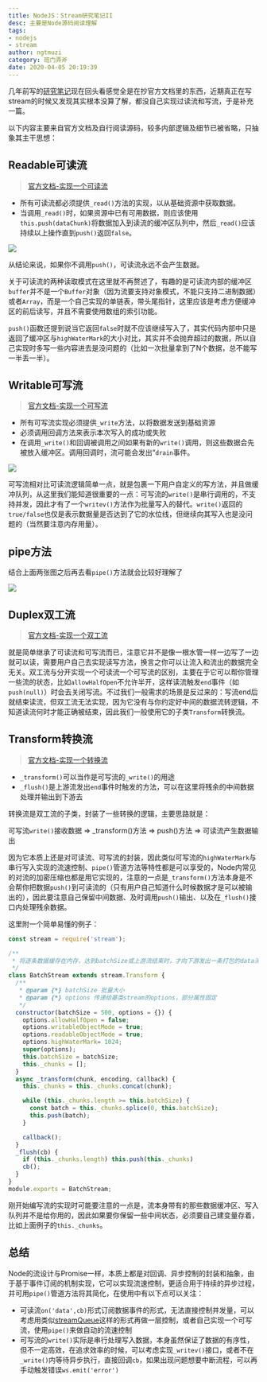 ```yaml
---
title: NodeJS：Stream研究笔记II
desc: 主要是Node源码阅读理解
tags: 
- nodejs
- stream  
author: ngtmuzi
category: 班门弄斧
date: 2020-04-05 20:19:39
---
```

几年前写的[研究笔记](/NodeJS：Stream研究笔记)现在回头看感觉全是在抄官方文档里的东西，近期真正在写stream的时候又发现其实根本没算了解，都没自己实现过读流和写流，于是补充一篇。

以下内容主要来自官方文档及自行阅读源码，较多内部逻辑及细节已被省略，只抽象其主干思想：

## Readable可读流

> [官方文档-实现一个可读流](https://nodejs.org/dist/latest-v12.x/docs/api/stream.html#stream_implementing_a_readable_stream)

* 所有可读流都必须提供`_read()`方法的实现，以从基础资源中获取数据。
* 当调用`_read()`时，如果资源中已有可用数据，则应该使用`this.push(dataChunk)`将数据加入到读流的缓冲区队列中，然后`_read()`应该持续以上操作直到`push()`返回`false`。

![](/img/streamII-1.png)

从结论来说，如果你不调用`push()`，可读流永远不会产生数据。

关于可读流的两种读取模式在这里就不再赘述了，有趣的是可读流内部的缓冲区`buffer`并不是一个`Buffer`对象（因为流要支持对象模式，不能只支持二进制数据）或者`Array`，而是一个自己实现的单链表，带头尾指针，这里应该是考虑方便缓冲区的前后读写，并且不需要使用数组的索引功能。

`push()`函数还提到说当它返回`false`时就不应该继续写入了，其实代码内部中只是返回了缓冲区与`highWaterMark`的大小对比，其实并不会抛弃超过的数据，所以自己实现时多写一些内容进去是没问题的（比如一次批量拿到了N个数据，总不能写一半丢一半）。

## Writable可写流

> [官方文档-实现一个可写流](https://nodejs.org/dist/latest-v12.x/docs/api/stream.html#stream_implementing_a_writable_stream)

* 所有可写流实现必须提供`_write`方法，以将数据发送到基础资源
* 必须调用回调方法来表示本次写入的成功或失败
* 在调用`_write()`和回调被调用之间如果有新的`write()`调用，则这些数据会先被放入缓冲区。调用回调时，流可能会发出“`drain`事件。

![](/img/streamII-2.png)

可写流相对比可读流逻辑简单一点，就是包裹一下用户自定义的写方法，并且做缓冲队列，从这里我们能知道很重要的一点：可写流的`write()`是串行调用的，不支持并发，因此才有了一个`writev()`方法作为批量写入的替代。`write()`返回的`true/false`也仅是表示数据量是否达到了它的水位线，但继续向其写入也是没问题的（当然要注意内存用量）。

## pipe方法

结合上面两张图之后再去看`pipe()`方法就会比较好理解了

![](/img/streamII-3.png)

## Duplex双工流

> [官方文档-实现一个双工流](https://nodejs.org/dist/latest-v12.x/docs/api/stream.html#stream_implementing_a_duplex_stream)

就是简单继承了可读流和可写流而已，注意它并不是像一根水管一样一边写了一边就可以读，需要用户自己去实现读写方法，换言之你可以让流入和流出的数据完全无关。双工流与分开实现一个可读流一个可写流的区别，主要在于它可以帮你管理一些流的状态，比如`allowHalfOpen`不允许半开，这样读流触发`end`事件（如`push(null)`）时会去关闭写流。不过我们一般需求的场景是反过来的：写流end后就结束读流，但双工流无法实现，因为它没有与你约定好中间的数据流转逻辑，不知道读流何时才能正确被结束，因此我们一般使用它的子类`Transform`转换流。

## Transform转换流

> [官方文档-实现一个转换流](https://nodejs.org/dist/latest-v12.x/docs/api/stream.html#stream_implementing_a_transform_stream)

* `_transform()`可以当作是可写流的`_write()`的用途
* `_flush()`是上游流发出`end`事件时触发的方法，可以在这里将残余的中间数据处理并输出到下游去

转换流是双工流的子类，封装了一些转换的逻辑，主要思路就是：

可写流`write()`接收数据 => _transform()方法 => push()方法 => 可读流产生数据输出

因为它本质上还是对可读流、可写流的封装，因此类似可写流的`highWaterMark`与串行写入实现的流速控制、`pipe()`管道方法等特性都是可以享受的，Node内常见的对流的加密压缩也都是用它实现的，注意的一点是`_transform()`方法本身是不会帮你把数据`push()`到可读流的（只有用户自己知道什么时候数据才是可以被输出的），因此要注意自己保留中间数据、及时调用`push()`输出、以及在`_flush()`接口内处理残余数据。

这里附一个简单易懂的例子：

```javascript
const stream = require('stream');

/**
 * 将逐条数据缓存在内存，达到batchSize或上游流结束时，才向下游发出一条打包的data消息
 */
class BatchStream extends stream.Transform {
  /**
   * @param {*} batchSize 批量大小
   * @param {*} options 传递给基类stream的options，部分属性固定
   */
  constructor(batchSize = 500, options = {}) {
    options.allowHalfOpen = false;
    options.writableObjectMode = true;
    options.readableObjectMode = true;
    options.highWaterMark= 1024;
    super(options);
    this.batchSize = batchSize;
    this._chunks = [];
  }
  async _transform(chunk, encoding, callback) {
    this._chunks = this._chunks.concat(chunk);

    while (this._chunks.length >= this.batchSize) {
      const batch = this._chunks.splice(0, this.batchSize);
      this.push(batch);
    }

    callback();
  }
  _flush(cb) {
    if (this._chunks.length) this.push(this._chunks)
    cb();
  }
}
module.exports = BatchStream;
```

刚开始编写流的实现时可能要注意的一点是，流本身带有的那些数据缓冲区、写入队列并不是给你用的，因此如果要你保留一些中间状态，必须要自己建变量存着，比如上面例子的`this._chunks`。

## 总结

Node的流设计与Promise一样，本质上都是对回调、异步控制的封装和抽象，由于基于事件订阅的机制实现，它可以实现流速控制，更适合用于持续的异步过程，并可用`pipe()`管道方法将其简化，在使用中有以下点可以关注：

* 可读流`on('data',cb)`形式订阅数据事件的形式，无法直接控制并发量，可以考虑用类似[streamQueue](/Node对流的Promise包装和并发控制/)这样的形式再做一层控制，或者自己实现一个可写流，使用`pipe()`来做自动的流速控制
* 可写流的`write()`实际是串行处理写入数据，本身虽然保证了数据的有序性，但不一定高效，在追求效率的时候，可以考虑实现`_writev()`接口，或者不在`_write()`内等待异步执行，直接回调`cb`，如果出现问题想要中断流程，可以再手动触发错误`ws.emit('error')`

